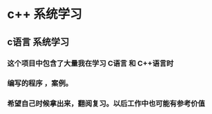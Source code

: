 # c++ 系统学习
## c语言 系统学习

### 这个项目中包含了大量我在学习 C语言 和 C++语言时
### 编写的程序 ，案例。

### 希望自己时候拿出来，翻阅复习。以后工作中也可能有参考价值
